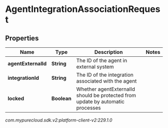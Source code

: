 # AgentIntegrationAssociationRequest


## Properties

| Name | Type | Description | Notes |
| ------------ | ------------- | ------------- | ------------- |
| **agentExternalId** | **String** | The ID of the agent in external system |  |
| **integrationId** | **String** | The ID of the integration associated with the agent |  |
| **locked** | **Boolean** | Whether agentExternalId should be protected from update by automatic processes |  |




_com.mypurecloud.sdk.v2:platform-client-v2:229.1.0_
